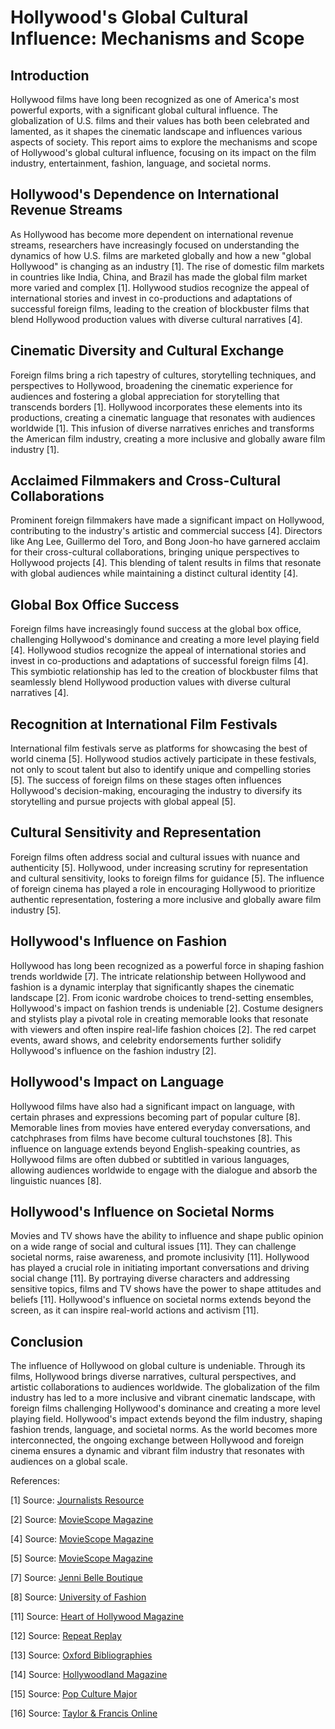 # Hollywood's Global Cultural Influence: Mechanisms and Scope

## Introduction

Hollywood films have long been recognized as one of America's most powerful exports, with a significant global cultural influence. The globalization of U.S. films and their values has both been celebrated and lamented, as it shapes the cinematic landscape and influences various aspects of society. This report aims to explore the mechanisms and scope of Hollywood's global cultural influence, focusing on its impact on the film industry, entertainment, fashion, language, and societal norms.

## Hollywood's Dependence on International Revenue Streams

As Hollywood has become more dependent on international revenue streams, researchers have increasingly focused on understanding the dynamics of how U.S. films are marketed globally and how a new "global Hollywood" is changing as an industry [1]. The rise of domestic film markets in countries like India, China, and Brazil has made the global film market more varied and complex [1]. Hollywood studios recognize the appeal of international stories and invest in co-productions and adaptations of successful foreign films, leading to the creation of blockbuster films that blend Hollywood production values with diverse cultural narratives [4].

## Cinematic Diversity and Cultural Exchange

Foreign films bring a rich tapestry of cultures, storytelling techniques, and perspectives to Hollywood, broadening the cinematic experience for audiences and fostering a global appreciation for storytelling that transcends borders [1]. Hollywood incorporates these elements into its productions, creating a cinematic language that resonates with audiences worldwide [1]. This infusion of diverse narratives enriches and transforms the American film industry, creating a more inclusive and globally aware film industry [1].

## Acclaimed Filmmakers and Cross-Cultural Collaborations

Prominent foreign filmmakers have made a significant impact on Hollywood, contributing to the industry's artistic and commercial success [4]. Directors like Ang Lee, Guillermo del Toro, and Bong Joon-ho have garnered acclaim for their cross-cultural collaborations, bringing unique perspectives to Hollywood projects [4]. This blending of talent results in films that resonate with global audiences while maintaining a distinct cultural identity [4].

## Global Box Office Success

Foreign films have increasingly found success at the global box office, challenging Hollywood's dominance and creating a more level playing field [4]. Hollywood studios recognize the appeal of international stories and invest in co-productions and adaptations of successful foreign films [4]. This symbiotic relationship has led to the creation of blockbuster films that seamlessly blend Hollywood production values with diverse cultural narratives [4].

## Recognition at International Film Festivals

International film festivals serve as platforms for showcasing the best of world cinema [5]. Hollywood studios actively participate in these festivals, not only to scout talent but also to identify unique and compelling stories [5]. The success of foreign films on these stages often influences Hollywood's decision-making, encouraging the industry to diversify its storytelling and pursue projects with global appeal [5].

## Cultural Sensitivity and Representation

Foreign films often address social and cultural issues with nuance and authenticity [5]. Hollywood, under increasing scrutiny for representation and cultural sensitivity, looks to foreign films for guidance [5]. The influence of foreign cinema has played a role in encouraging Hollywood to prioritize authentic representation, fostering a more inclusive and globally aware film industry [5].

## Hollywood's Influence on Fashion

Hollywood has long been recognized as a powerful force in shaping fashion trends worldwide [7]. The intricate relationship between Hollywood and fashion is a dynamic interplay that significantly shapes the cinematic landscape [2]. From iconic wardrobe choices to trend-setting ensembles, Hollywood's impact on fashion trends is undeniable [2]. Costume designers and stylists play a pivotal role in creating memorable looks that resonate with viewers and often inspire real-life fashion choices [2]. The red carpet events, award shows, and celebrity endorsements further solidify Hollywood's influence on the fashion industry [2].

## Hollywood's Impact on Language

Hollywood films have also had a significant impact on language, with certain phrases and expressions becoming part of popular culture [8]. Memorable lines from movies have entered everyday conversations, and catchphrases from films have become cultural touchstones [8]. This influence on language extends beyond English-speaking countries, as Hollywood films are often dubbed or subtitled in various languages, allowing audiences worldwide to engage with the dialogue and absorb the linguistic nuances [8].

## Hollywood's Influence on Societal Norms

Movies and TV shows have the ability to influence and shape public opinion on a wide range of social and cultural issues [11]. They can challenge societal norms, raise awareness, and promote inclusivity [11]. Hollywood has played a crucial role in initiating important conversations and driving social change [11]. By portraying diverse characters and addressing sensitive topics, films and TV shows have the power to shape attitudes and beliefs [11]. Hollywood's influence on societal norms extends beyond the screen, as it can inspire real-world actions and activism [11].

## Conclusion

The influence of Hollywood on global culture is undeniable. Through its films, Hollywood brings diverse narratives, cultural perspectives, and artistic collaborations to audiences worldwide. The globalization of the film industry has led to a more inclusive and vibrant cinematic landscape, with foreign films challenging Hollywood's dominance and creating a more level playing field. Hollywood's impact extends beyond the film industry, shaping fashion trends, language, and societal norms. As the world becomes more interconnected, the ongoing exchange between Hollywood and foreign cinema ensures a dynamic and vibrant film industry that resonates with audiences on a global scale.

References:

[1] Source: [Journalists Resource](https://journalistsresource.org/economics/changing-role-hollywoodglobal-movie-market/)

[2] Source: [MovieScope Magazine](https://moviescopemag.com/the-global-impact-how-foreign-films-shape-and-influence-hollywood/)

[4] Source: [MovieScope Magazine](https://moviescopemag.com/the-global-impact-how-foreign-films-shape-and-influence-hollywood/)

[5] Source: [MovieScope Magazine](https://moviescopemag.com/the-global-impact-how-foreign-films-shape-and-influence-hollywood/)

[7] Source: [Jenni Belle Boutique](https://jennibelleboutique.com/blogs/news/fashion-in-hollywood-how-the-film-industry-influences-fashion-trends)

[8] Source: [University of Fashion](https://www.universityoffashion.com/blog/hollywoods-influence-on-fashion/)

[11] Source: [Heart of Hollywood Magazine](https://www.heartofhollywoodmagazine.com/post/hollywood-s-impact-on-pop-culture-how-movies-and-tv-shape-society-and-influence-trends)

[12] Source: [Repeat Replay](https://repeatreplay.com/reel-to-real-hollywoodʼs-influence-on-lifestyle-trends-worldwide/)

[13] Source: [Oxford Bibliographies](https://www.oxfordbibliographies.com/abstract/document/obo-9780199791286/obo-9780199791286-0195.xml)

[14] Source: [Hollywoodland Magazine](https://hollywoodlandmag.com/the-power-of-hollywood-how-movies-inspire-and-influence-society/)

[15] Source: [Pop Culture Major](https://popculturemajor.com/pop-culture-in-movies-how-hollywood-shapes-and-reflects-pop-culture)

[16] Source: [Taylor & Francis Online](https://www.tandfonline.com/doi/full/10.1080/10286632.2013.832233)